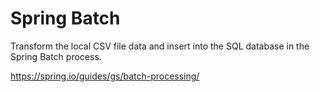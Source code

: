 # Spring Batch

Transform the local CSV file data and insert into the SQL database in the Spring Batch process.

https://spring.io/guides/gs/batch-processing/

